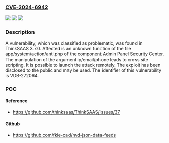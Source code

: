 ### [CVE-2024-6942](https://cve.mitre.org/cgi-bin/cvename.cgi?name=CVE-2024-6942)
![](https://img.shields.io/static/v1?label=Product&message=ThinkSAAS&color=blue)
![](https://img.shields.io/static/v1?label=Version&message=%3D%203.7.0%20&color=brighgreen)
![](https://img.shields.io/static/v1?label=Vulnerability&message=CWE-79%20Cross%20Site%20Scripting&color=brighgreen)

### Description

A vulnerability, which was classified as problematic, was found in ThinkSAAS 3.7.0. Affected is an unknown function of the file app/system/action/anti.php of the component Admin Panel Security Center. The manipulation of the argument ip/email/phone leads to cross site scripting. It is possible to launch the attack remotely. The exploit has been disclosed to the public and may be used. The identifier of this vulnerability is VDB-272064.

### POC

#### Reference
- https://github.com/thinksaas/ThinkSAAS/issues/37

#### Github
- https://github.com/fkie-cad/nvd-json-data-feeds


